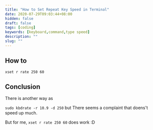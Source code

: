 ```yaml
---
title: "How to Set Repeat Key Speed in Terminal"
date: 2020-07-29T09:03:44+08:00
hidden: false
draft: false
tags: [coding]
keywords: [keyboard,command,type speed]
description: ""
slug: ""
---
```

## How to

`xset r rate 250 60`



## Conclusion
There is another way as 

`sudo kbdrate -r 10.9 -d 250`
but There seems a complaint that doens't speed up much.

But for me, `xset r rate 250 60` does work :D
